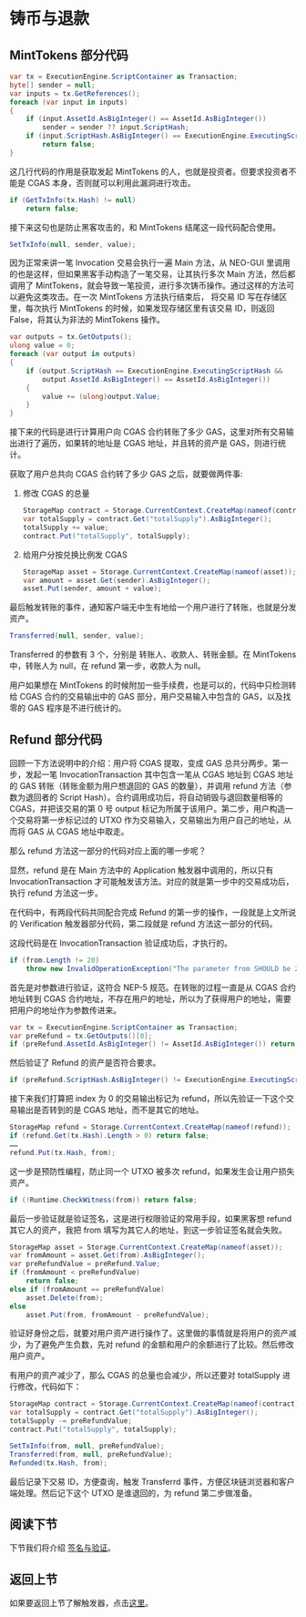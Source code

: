 # 铸币与退款

## MintTokens 部分代码

```c#
var tx = ExecutionEngine.ScriptContainer as Transaction;
byte[] sender = null;
var inputs = tx.GetReferences();
foreach (var input in inputs)
{
    if (input.AssetId.AsBigInteger() == AssetId.AsBigInteger())
        sender = sender ?? input.ScriptHash;
    if (input.ScriptHash.AsBigInteger() == ExecutionEngine.ExecutingScriptHash.AsBigInteger())
        return false;
}
```

这几行代码的作用是获取发起 MintTokens 的人，也就是投资者。但要求投资者不能是 CGAS 本身，否则就可以利用此漏洞进行攻击。

```c#
if (GetTxInfo(tx.Hash) != null)
    return false;
```

接下来这句也是防止黑客攻击的，和 MintTokens 结尾这一段代码配合使用。

```c#
SetTxInfo(null, sender, value);
```

因为正常来讲一笔 Invocation 交易会执行一遍 Main 方法，从 NEO-GUI 里调用的也是这样，但如果黑客手动构造了一笔交易，让其执行多次 Main 方法，然后都调用了 MintTokens，就会导致一笔投资，进行多次铸币操作。通过这样的方法可以避免这类攻击。在一次 MintTokens 方法执行结束后， 将交易 ID 写在存储区里，每次执行 MintTokens 的时候，如果发现存储区里有该交易 ID，则返回 False，将其认为非法的 MintTokens 操作。

```c#
var outputs = tx.GetOutputs();
ulong value = 0;
foreach (var output in outputs)
{
    if (output.ScriptHash == ExecutionEngine.ExecutingScriptHash &&
        output.AssetId.AsBigInteger() == AssetId.AsBigInteger())
    {
        value += (ulong)output.Value;
    }
}
```

接下来的代码是进行计算用户向 CGAS 合约转账了多少 GAS，这里对所有交易输出进行了遍历，如果转的地址是 CGAS 地址，并且转的资产是 GAS，则进行统计。

获取了用户总共向 CGAS 合约转了多少 GAS 之后，就要做两件事:

1. 修改 CGAS 的总量


   ```c#
   StorageMap contract = Storage.CurrentContext.CreateMap(nameof(contract));
   var totalSupply = contract.Get("totalSupply").AsBigInteger(); 
   totalSupply += value;
   contract.Put("totalSupply", totalSupply);
   ```

2. 给用户分按兑换比例发 CGAS


   ```c#
   StorageMap asset = Storage.CurrentContext.CreateMap(nameof(asset));
   var amount = asset.Get(sender).AsBigInteger();
   asset.Put(sender, amount + value);
   ```

最后触发转账的事件，通知客户端无中生有地给一个用户进行了转账，也就是分发资产。

```c#
Transferred(null, sender, value);
```

Transferred 的参数有 3 个，分别是 转账人、收款人、转账金额。在 MintTokens 中，转账人为 null，在 refund 第一步，收款人为 null。

用户如果想在 MintTokens 的时候附加一些手续费，也是可以的，代码中只检测转给 CGAS 合约的交易输出中的 GAS 部分，用户交易输入中包含的 GAS，以及找零的 GAS 程序是不进行统计的。

## Refund 部分代码

回顾一下方法说明中的介绍：用户将 CGAS 提取，变成 GAS 总共分两步。第一步，发起一笔 InvocationTransaction 其中包含一笔从 CGAS 地址到 CGAS 地址的 GAS 转账（转账金额为用户想退回的 GAS 的数量），并调用 refund 方法（参数为退回者的 Script Hash）。合约调用成功后，将自动销毁与退回数量相等的 CGAS，并把该交易的第 0 号 output 标记为所属于该用户。第二步，用户构造一个交易将第一步标记过的 UTXO 作为交易输入，交易输出为用户自己的地址，从而将 GAS 从 CGAS 地址中取走。

那么 refund 方法这一部分的代码对应上面的哪一步呢？

显然，refund 是在 Main 方法中的 Application 触发器中调用的，所以只有 InvocationTransaction 才可能触发该方法。对应的就是第一步中的交易成功后，执行 refund 方法这一步。

在代码中，有两段代码共同配合完成 Refund 的第一步的操作，一段就是上文所说的 Verification 触发器部分代码，第二段就是 refund 方法这一部分的代码。

这段代码是在 InvocationTransaction 验证成功后，才执行的。

```c#
if (from.Length != 20)
    throw new InvalidOperationException("The parameter from SHOULD be 20-byte addresses.");
```

首先是对参数进行验证，这符合 NEP-5 规范。在转账的过程一直是从 CGAS 合约地址转到 CGAS 合约地址，不存在用户的地址，所以为了获得用户的地址，需要把用户的地址作为参数传进来。

```c#
var tx = ExecutionEngine.ScriptContainer as Transaction;
var preRefund = tx.GetOutputs()[0];
if (preRefund.AssetId.AsBigInteger() != AssetId.AsBigInteger()) return false;
```

然后验证了 Refund 的资产是否符合要求。

```c#
if (preRefund.ScriptHash.AsBigInteger() != ExecutionEngine.ExecutingScriptHash.AsBigInteger()) return false;
```

接下来我们打算把 index 为 0 的交易输出标记为 refund，所以先验证一下这个交易输出是否转到的是 CGAS 地址，而不是其它的地址。

```c#
StorageMap refund = Storage.CurrentContext.CreateMap(nameof(refund));
if (refund.Get(tx.Hash).Length > 0) return false; 
……
refund.Put(tx.Hash, from);
```

这一步是预防性编程，防止同一个 UTXO 被多次 refund，如果发生会让用户损失资产。

```c#
if (!Runtime.CheckWitness(from)) return false;
```

最后一步验证就是验证签名，这是进行权限验证的常用手段，如果黑客想 refund 其它人的资产，我把 from 填写为其它人的地址，到这一步验证签名就会失败。

```c#
StorageMap asset = Storage.CurrentContext.CreateMap(nameof(asset));
var fromAmount = asset.Get(from).AsBigInteger(); 
var preRefundValue = preRefund.Value;
if (fromAmount < preRefundValue)
    return false;
else if (fromAmount == preRefundValue)
    asset.Delete(from); 
else
    asset.Put(from, fromAmount - preRefundValue); 
```

验证好身份之后，就要对用户资产进行操作了。这里做的事情就是将用户的资产减少，为了避免产生负数，先对 refund 的金额和用户的余额进行了比较。然后修改用户资产。

有用户的资产减少了，那么 CGAS 的总量也会减少，所以还要对 totalSupply 进行修改，代码如下：

```c#
StorageMap contract = Storage.CurrentContext.CreateMap(nameof(contract));
var totalSupply = contract.Get("totalSupply").AsBigInteger(); 
totalSupply -= preRefundValue;
contract.Put("totalSupply", totalSupply);
```

```c#
SetTxInfo(from, null, preRefundValue);
Transferred(from, null, preRefundValue);
Refunded(tx.Hash, from);
```

最后记录下交易 ID，方便查询，触发 Transferrd 事件，方便区块链浏览器和客户端处理。然后记下这个 UTXO 是谁退回的，为 refund 第二步做准备。

## 阅读下节

下节我们将介绍 [签名与验证](6_signature_and_verification.md)。

## 返回上节

如果要返回上节了解触发器，点击[这里](4_trigger.md)。